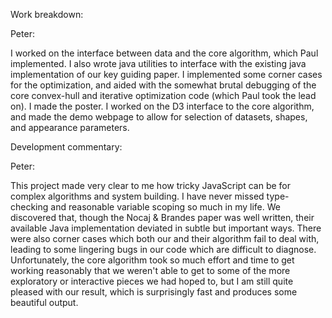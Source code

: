 Work breakdown:

Peter:

I worked on the interface between data and the core algorithm, which Paul implemented.  I also wrote java utilities to interface with the existing java implementation of our key guiding paper.  I implemented some corner cases for the optimization, and aided with the somewhat brutal debugging of the core convex-hull and iterative optimization code (which Paul took the lead on).  I made the poster.  I worked on the D3 interface to the core algorithm, and made the demo webpage to allow for selection of datasets, shapes, and appearance parameters.



Development commentary:

Peter:

This project made very clear to me how tricky JavaScript can be for complex algorithms and system building.  I have never missed type-checking and reasonable variable scoping so much in my life.  We discovered that, though the Nocaj & Brandes paper was well written, their available Java implementation deviated in subtle but important ways.  There were also corner cases which both our and their algorithm fail to deal with, leading to some lingering bugs in our code which are difficult to diagnose.  Unfortunately, the core algorithm took so much effort and time to get working reasonably that we weren't able to get to some of the more exploratory or interactive pieces we had hoped to, but I am still quite pleased with our result, which is surprisingly fast and produces some beautiful output.